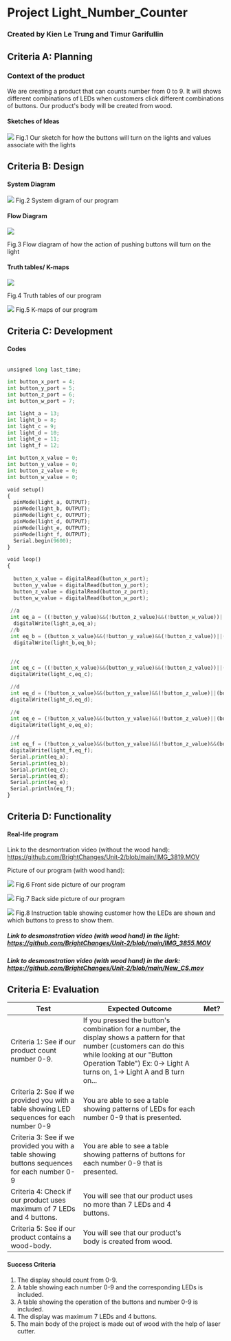 # Project Light_Number_Counter
### Created by Kien Le Trung and Timur Garifullin

## Criteria A: Planning
### Context of the product
We are creating a product that can counts number from 0 to 9. It will shows different combinations of LEDs when customers click different combinations of buttons. Our product's body will be created from wood.

#### Sketches of Ideas
![](https://github.com/BrightChanges/Unit-2/blob/main/IMG_3803_new.jpeg)
Fig.1 Our sketch for how the buttons will turn on the lights and values associate with the lights


## Criteria B: Design
#### System Diagram
![](https://github.com/BrightChanges/Unit-2/blob/main/IMG_3827.JPG)
Fig.2 System digram of our program

#### Flow Diagram
![](https://github.com/BrightChanges/Unit-2/blob/main/Project%20Light_Number_Counter_Kien%20and%20Timur%20(1).png)

Fig.3 Flow diagram of how the action of pushing buttons will turn on the light

#### Truth tables/ K-maps
![](https://github.com/BrightChanges/Unit-2/blob/main/IMG_3807.jpg)

Fig.4 Truth tables of our program

![](https://github.com/BrightChanges/Unit-2/blob/main/IMG_3808.JPG)
Fig.5 K-maps of our program


## Criteria C: Development
#### Codes

```.py

unsigned long last_time;

int button_x_port = 4; 
int button_y_port = 5; 
int button_z_port = 6; 
int button_w_port = 7; 

int light_a = 13;
int light_b = 8;
int light_c = 9;  
int light_d = 10;
int light_e = 11;
int light_f = 12;

int button_x_value = 0;
int button_y_value = 0;
int button_z_value = 0; 
int button_w_value = 0;

void setup()
{
  pinMode(light_a, OUTPUT);
  pinMode(light_b, OUTPUT);
  pinMode(light_c, OUTPUT);
  pinMode(light_d, OUTPUT);
  pinMode(light_e, OUTPUT);
  pinMode(light_f, OUTPUT); 
  Serial.begin(9600);
}

void loop()
{
  
  button_x_value = digitalRead(button_x_port);
  button_y_value = digitalRead(button_y_port);
  button_z_value = digitalRead(button_z_port);
  button_w_value = digitalRead(button_w_port);
  
 //a
 int eq_a = ((!button_y_value)&&(!button_z_value)&&(!button_w_value))||((button_x_value)&&(!button_y_value)&&(!button_z_value))||((!button_x_value)&&(button_y_value)&&(button_z_value));
  digitalWrite(light_a,eq_a);
 //b
 int eq_b = ((button_x_value)&&(!button_y_value)&&(!button_z_value))||((!button_x_value)&&(button_y_value))||((!button_x_value)&&(!button_y_value)&&(button_w_value))||((!button_x_value)&&(!button_y_value)&&(button_z_value));
  digitalWrite(light_b,eq_b);

  
 //c
 int eq_c = ((!button_x_value)&&(button_y_value)&&(!button_z_value))||((button_x_value)&&(!button_y_value)&&(!button_z_value))||((!button_x_value)&&(!button_y_value)&&(button_z_value))||((!button_x_value)&&(button_y_value)&&(button_w_value));
 digitalWrite(light_c,eq_c);

 //d
 int eq_d = (!button_x_value)&&(button_y_value)&&(!button_z_value)||(button_x_value)&&(!button_y_value)&&(!button_z_value)||(!button_x_value)&&(!button_y_value)&&(button_z_value)&&(button_w_value);
 digitalWrite(light_d,eq_d); 

 //e 
 int eq_e = (!button_x_value)&&(button_y_value)&&(!button_z_value)||(button_x_value)&&(!button_y_value)&&(!button_z_value)&&(button_w_value);
 digitalWrite(light_e,eq_e); 
 
 //f                    
 int eq_f = (!button_x_value)&&(button_y_value)&&(!button_z_value)&&(button_w_value);
 digitalWrite(light_f,eq_f);  
 Serial.print(eq_a);
 Serial.print(eq_b);
 Serial.print(eq_c);
 Serial.print(eq_d);
 Serial.print(eq_e);
 Serial.println(eq_f); 
}


```
## Criteria D: Functionality
#### Real-life program
Link to the desmontration video (without the wood hand): https://github.com/BrightChanges/Unit-2/blob/main/IMG_3819.MOV

Picture of our program (with wood hand):

![](https://github.com/BrightChanges/Unit-2/blob/main/IMG_3857.JPG)
Fig.6 Front side picture of our program


![](https://github.com/BrightChanges/Unit-2/blob/main/IMG_3858.JPG)
Fig.7 Back side picture of our program

![](https://github.com/BrightChanges/Unit-2/blob/main/Number_counter%20(1).png)
Fig.8 Instruction table showing customer how the LEDs are shown and which buttons to press to show them.

##### Link to desmonstration video (with wood hand) in the light: https://github.com/BrightChanges/Unit-2/blob/main/IMG_3855.MOV

##### Link to desmonstration video (with wood hand) in the dark: https://github.com/BrightChanges/Unit-2/blob/main/New_CS.mov

## Criteria E: Evaluation
| Test                                                                                          | Expected Outcome                                                                                                                                                                                                                   | Met?          |
|-----------------------------------------------------------------------------------------------|------------------------------------------------------------------------------------------------------------------------------------------------------------------------------------------------------------------------------------|---------------|
| Criteria 1: See if our product count number 0-9.                                              | If you pressed the button's combination for a number,  the display shows a pattern for that number  (customers can do this while looking at our  "Button Operation Table") Ex: 0-> Light A turns on,  1-> Light A and B turn on... |               |
| Criteria 2: See if we provided you with a table showing LED  sequences for each number 0-9    | You are able to see a table showing patterns of LEDs for each number 0-9 that is  presented.                                                                                                                                       |               |
| Criteria 3: See if we provided you with a table showing buttons sequences for each number 0-9 | You are able to see a table showing patterns of buttons for each number 0-9 that is presented.                                                                                                                                     |               |
| Criteria 4: Check if our product uses maximum of 7 LEDs and 4 buttons.                        | You will see that our product uses no more than 7 LEDs  and 4 buttons.                                                                                                                                                             |               |
| Criteria 5: See if our product contains a wood-body.                                          | You will see that our product's body is created from wood.                                                                                                                                                                         |               |
#### Success Criteria
1. The display should count from 0-9.
2. A table showing each number 0-9 and the corresponding LEDs is included.
3. A table showing the operation of the buttons and number 0-9 is included.
4. The display was maximum 7 LEDs and 4 buttons.
5. The main body of the project is made out of wood with the help of laser cutter.


